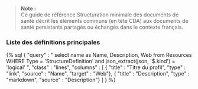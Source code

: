 <!-- Liste des éléments -->
> **Note :**  
> Ce guide de référence Structuration minimale des documents de santé décrit les éléments communs (en
> tête CDA) aux documents de santé persistants partagés ou échangés dans le contexte français.

### Liste des définitions principales

{% sql {
    "query" : " select name as Name, Description, Web from Resources WHERE Type = 'StructureDefinition' and json_extract(json, '$.kind') = 'logical' ",
    "class" : "lines",
    "columns" : [
        { "title" : "Titre du profil", "type" : "link", "source" : "Name", "target" : "Web"},
        { "title" : "Description", "type" : "markdown", "source" : "Description"}
    ]
} %}
